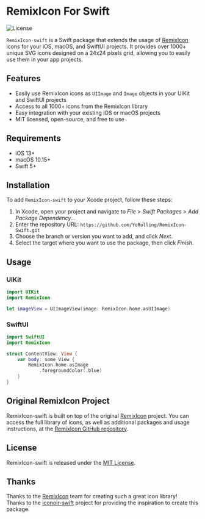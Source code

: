 # RemixIcon For Swift

![License](https://img.shields.io/badge/license-MIT-green)

`RemixIcon-swift` is a Swift package that extends the usage of [RemixIcon](https://remixicon.com/) icons for your iOS, macOS, and SwiftUI projects. It provides over 1000+ unique SVG icons designed on a 24x24 pixels grid, allowing you to easily use them in your app projects.

## Features

- Easily use RemixIcon icons as `UIImage` and `Image` objects in your UIKit and SwiftUI projects
- Access to all 1000+ icons from the RemixIcon library
- Easy integration with your existing iOS or macOS projects
- MIT licensed, open-source, and free to use

## Requirements

- iOS 13+
- macOS 10.15+
- Swift 5+

## Installation

To add `RemixIcon-swift` to your Xcode project, follow these steps:

1. In Xcode, open your project and navigate to _File_ > _Swift Packages_ > _Add Package Dependency..._
2. Enter the repository URL: `https://github.com/YoRolling/RemixIcon-Swift.git`
3. Choose the branch or version you want to add, and click _Next_.
4. Select the target where you want to use the package, then click _Finish_.

## Usage

### UIKit

```swift
import UIKit
import RemixIcon

let imageView = UIImageView(image: RemixIcon.home.asUIImage)
```

### SwiftUI

```swift
import SwiftUI
import RemixIcon

struct ContentView: View {
    var body: some View {
        RemixIcon.home.asImage
            .foregroundColor(.blue)
    }
}
```

## Original RemixIcon Project

RemixIcon-swift is built on top of the original [RemixIcon](https://remixicon.com/) project. You can access the full library of icons, as well as additional packages and usage instructions, at the [RemixIcon GitHub repository](https://github.com/Remix-Design/RemixIcon#readme).

## License

RemixIcon-swift is released under the [MIT License](https://opensource.org/license/mit/).

## Thanks

Thanks to the [RemixIcon](https://remixicon.com/) team for creating such a great icon library!  
Thanks to the [iconoir-swift](https://github.com/iconoir-icons/iconoir-swift) project for providing the inspiration to create this package.
